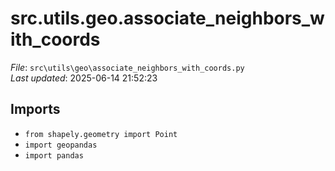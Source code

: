 # src.utils.geo.associate_neighbors_with_coords

*File*: `src\utils\geo\associate_neighbors_with_coords.py`  
*Last updated*: 2025-06-14 21:52:23

## Imports

- `from shapely.geometry import Point`  
- `import geopandas`  
- `import pandas`  


